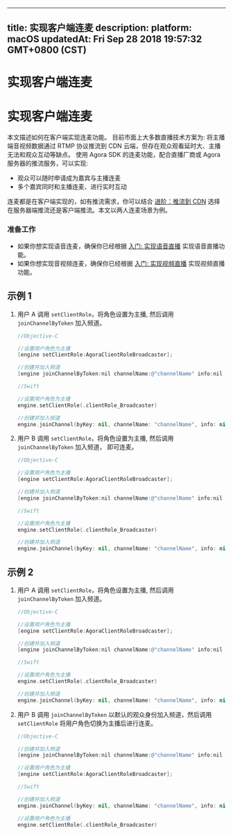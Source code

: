 
---
title: 实现客户端连麦
description: 
platform: macOS
updatedAt: Fri Sep 28 2018 19:57:32 GMT+0800 (CST)
---
# 实现客户端连麦
# 实现客户端连麦

本文描述如何在客户端实现连麦功能。 目前市面上大多数直播技术方案为: 将主播端音视频数据通过 RTMP 协议推流到 CDN 云端，但存在观众观看延时大、主播无法和观众互动等缺点。 使用 Agora SDK 的连麦功能，配合直播厂商或 Agora 服务器的推流服务，可以实现:

- 观众可以随时申请成为嘉宾与主播连麦
- 多个嘉宾同时和主播连麦、进行实时互动

连麦都是在客户端实现的，如有推流需求，你可以结合 [进阶：推流到 CDN](../../cn/Quickstart%20Guide/push_stream_ios2.0.md) 选择在服务器端推流还是客户端推流。本文以两人连麦场景为例。

### 准备工作

- 如果你想实现语音连麦，确保你已经根据 [入门: 实现语音直播](../../cn/Quickstart%20Guide/broadcast_audio_mac.md) 实现语音直播功能。
- 如果你想实现音视频连麦，确保你已经根据 [入门: 实现视频直播](../../cn/Quickstart%20Guide/broadcast_video_mac.md) 实现视频直播功能。

## 示例 1

1. 用户 A 调用 `setClientRole`，将角色设置为主播, 然后调用 `joinChannelByToken` 加入频道。

   ```objective-c
   //Objective-C
   
   //设置用户角色为主播
   [engine setClientRole:AgoraClientRoleBroadcaster];
   
   //创建并加入频道
   [engine joinChannelByToken:nil channelName:@"channelName" info:nil uid:0 joinSuccess:nil];
   ```

   ```swift
   //Swift
   
   //设置用户角色为主播
   engine.setClientRole(.clientRole_Broadcaster)
   
   //创建并加入频道
   engine.joinChannel(byKey: nil, channelName: "channelName", info: nil, uid: 0, joinSuccess: nil)
   ```

2. 用户 B 调用 `setClientRole`，将角色设置为主播, 然后调用 `joinChannelByToken` 加入频道， 即可连麦。

   ```objective-c
   //Objective-C
   
   //设置用户角色为主播
   [engine setClientRole:AgoraClientRoleBroadcaster];
   
   //创建并加入频道
   [engine joinChannelByToken:nil channelName:@"channelName" info:nil uid:0 joinSuccess:nil];
   ```

   ```swift
   //Swift
   
   //设置用户角色为主播
   engine.setClientRole(.clientRole_Broadcaster)
   
   //创建并加入频道
   engine.joinChannel(byKey: nil, channelName: "channelName", info: nil, uid: 0, joinSuccess: nil)
   ```

## 示例 2

1. 用户 A 调用 `setClientRole`，将角色设置为主播, 然后调用 `joinChannelByToken` 加入频道。

   ```objective-c
   //Objective-C
   
   //设置用户角色为主播
   [engine setClientRole:AgoraClientRoleBroadcaster];
   
   //创建并加入频道
   [engine joinChannelByToken:nil channelName:@"channelName" info:nil uid:0 joinSuccess:nil];
   ```

   ```swift
   //Swift
   
   //设置用户角色为主播
   engine.setClientRole(.clientRole_Broadcaster)
   
   //创建并加入频道
   engine.joinChannel(byKey: nil, channelName: "channelName", info: nil, uid: 0, joinSuccess: nil)
   ```

2. 用户 B 调用  `joinChannelByToken`  以默认的观众身份加入频道，然后调用 `setClientRole` 将用户角色切换为主播后进行连麦。

   ```objective-c
   //Objective-C
   
   //创建并加入频道
   [engine joinChannelByToken:nil channelName:@"channelName" info:nil uid:0 joinSuccess:nil];
   
   //设置用户角色为主播
   [engine setClientRole:AgoraClientRoleBroadcaster];
   ```

   ```swift
   //Swift
   
   //创建并加入频道
   engine.joinChannel(byKey: nil, channelName: "channelName", info: nil, uid: 0, joinSuccess: nil)
   
   //设置用户角色为主播
   engine.setClientRole(.clientRole_Broadcaster)
   ```


